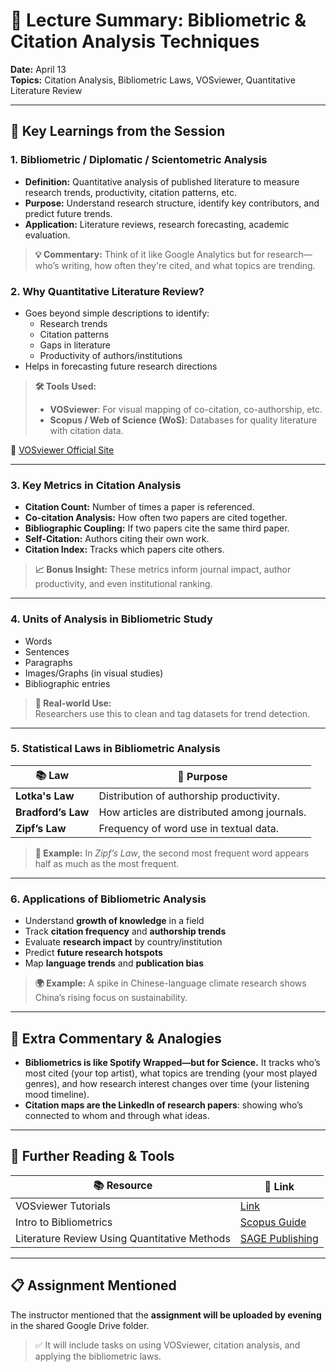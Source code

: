 
# 📘 Lecture Summary: Bibliometric & Citation Analysis Techniques  
**Date:** April 13  
**Topics:** Citation Analysis, Bibliometric Laws, VOSviewer, Quantitative Literature Review

---

## 📌 Key Learnings from the Session

### 1. **Bibliometric / Diplomatic / Scientometric Analysis**
- **Definition:** Quantitative analysis of published literature to measure research trends, productivity, citation patterns, etc.
- **Purpose:** Understand research structure, identify key contributors, and predict future trends.
- **Application:** Literature reviews, research forecasting, academic evaluation.

> **💡 Commentary:** Think of it like Google Analytics but for research—who’s writing, how often they're cited, and what topics are trending.

### 2. **Why Quantitative Literature Review?**
- Goes beyond simple descriptions to identify:
  - Research trends
  - Citation patterns
  - Gaps in literature
  - Productivity of authors/institutions
- Helps in forecasting future research directions

> **🛠️ Tools Used:**  
> - **VOSviewer**: For visual mapping of co-citation, co-authorship, etc.  
> - **Scopus / Web of Science (WoS)**: Databases for quality literature with citation data.  

🔗 [VOSviewer Official Site](https://www.vosviewer.com/)

---

### 3. **Key Metrics in Citation Analysis**
- **Citation Count:** Number of times a paper is referenced.
- **Co-citation Analysis:** How often two papers are cited together.
- **Bibliographic Coupling:** If two papers cite the same third paper.
- **Self-Citation:** Authors citing their own work.
- **Citation Index:** Tracks which papers cite others.

> **📈 Bonus Insight:** These metrics inform journal impact, author productivity, and even institutional ranking.

---

### 4. **Units of Analysis in Bibliometric Study**
- Words
- Sentences
- Paragraphs
- Images/Graphs (in visual studies)
- Bibliographic entries

> **🎯 Real-world Use:**  
> Researchers use this to clean and tag datasets for trend detection.

---

### 5. **Statistical Laws in Bibliometric Analysis**

| 📚 **Law**         | 🧮 **Purpose** |
|--------------------|----------------|
| **Lotka's Law**    | Distribution of authorship productivity. |
| **Bradford’s Law** | How articles are distributed among journals. |
| **Zipf’s Law**     | Frequency of word use in textual data. |

> **📖 Example:** In *Zipf’s Law*, the second most frequent word appears half as much as the most frequent.

---

### 6. **Applications of Bibliometric Analysis**
- Understand **growth of knowledge** in a field
- Track **citation frequency** and **authorship trends**
- Evaluate **research impact** by country/institution
- Predict **future research hotspots**
- Map **language trends** and **publication bias**

> **🌍 Example:** A spike in Chinese-language climate research shows China’s rising focus on sustainability.

---

## 🧠 Extra Commentary & Analogies

- **Bibliometrics is like Spotify Wrapped—but for Science.** It tracks who’s most cited (your top artist), what topics are trending (your most played genres), and how research interest changes over time (your listening mood timeline).
- **Citation maps are the LinkedIn of research papers**: showing who’s connected to whom and through what ideas.

---

## 🔗 Further Reading & Tools

| 📚 Resource | 🔗 Link |
|-------------|---------|
| VOSviewer Tutorials | [Link](https://www.vosviewer.com/documentation) |
| Intro to Bibliometrics | [Scopus Guide](https://service.elsevier.com/app/answers/detail/a_id/11229/supporthub/scopus/) |
| Literature Review Using Quantitative Methods | [SAGE Publishing](https://us.sagepub.com/en-us/nam/the-literature-review/book233508) |

---

## 📋 Assignment Mentioned
The instructor mentioned that the **assignment will be uploaded by evening** in the shared Google Drive folder.

> ✅ It will include tasks on using VOSviewer, citation analysis, and applying the bibliometric laws.
